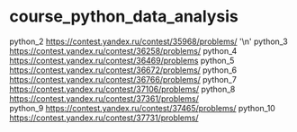 # course_python_data_analysis
python_2 https://contest.yandex.ru/contest/35968/problems/ '\n'
python_3 https://contest.yandex.ru/contest/36258/problems/
python_4 https://contest.yandex.ru/contest/36469/problems
python_5 https://contest.yandex.ru/contest/36672/problems/
python_6 https://contest.yandex.ru/contest/36766/problems/
python_7 https://contest.yandex.ru/contest/37106/problems/
python_8 https://contest.yandex.ru/contest/37361/problems/  
python_9 https://contest.yandex.ru/contest/37465/problems/
python_10 https://contest.yandex.ru/contest/37731/problems/
